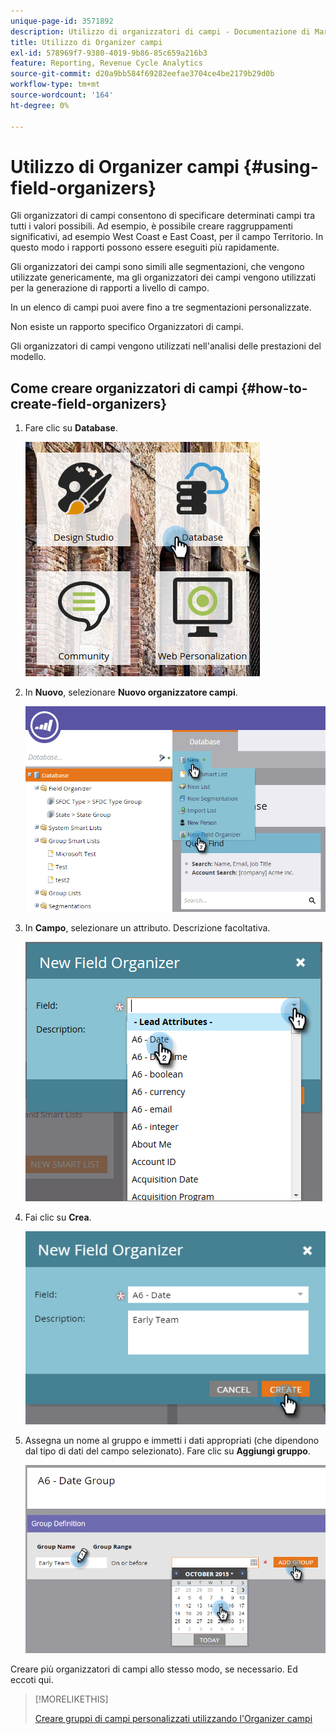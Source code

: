 ```yaml
---
unique-page-id: 3571892
description: Utilizzo di organizzatori di campi - Documentazione di Marketo - Documentazione del prodotto
title: Utilizzo di Organizer campi
exl-id: 578969f7-9380-4019-9b86-85c659a216b3
feature: Reporting, Revenue Cycle Analytics
source-git-commit: d20a9bb584f69282eefae3704ce4be2179b29d0b
workflow-type: tm+mt
source-wordcount: '164'
ht-degree: 0%

---
```


# Utilizzo di Organizer campi {#using-field-organizers}

Gli organizzatori di campi consentono di specificare determinati campi tra tutti i valori possibili. Ad esempio, è possibile creare raggruppamenti significativi, ad esempio West Coast e East Coast, per il campo Territorio. In questo modo i rapporti possono essere eseguiti più rapidamente.

Gli organizzatori dei campi sono simili alle segmentazioni, che vengono utilizzate genericamente, ma gli organizzatori dei campi vengono utilizzati per la generazione di rapporti a livello di campo.

In un elenco di campi puoi avere fino a tre segmentazioni personalizzate.

Non esiste un rapporto specifico Organizzatori di campi.

Gli organizzatori di campi vengono utilizzati nell&#39;analisi delle prestazioni del modello.

## Come creare organizzatori di campi {#how-to-create-field-organizers}

1. Fare clic su **Database**.

   ![](assets/db.png)

1. In **Nuovo**, selezionare **Nuovo organizzatore campi**.

   ![](assets/two-1.png)

1. In **Campo**, selezionare un attributo. Descrizione facoltativa.

   ![](assets/three-1.png)

1. Fai clic su **Crea**.

   ![](assets/image2015-9-3-16-3a36-3a31.png)

1. Assegna un nome al gruppo e immetti i dati appropriati (che dipendono dal tipo di dati del campo selezionato). Fare clic su **Aggiungi gruppo**.

   ![](assets/image2015-9-3-16-3a40-3a45.png)

Creare più organizzatori di campi allo stesso modo, se necessario. Ed eccoti qui.

>[!MORELIKETHIS]
>
>[Creare gruppi di campi personalizzati utilizzando l&#39;Organizer campi](/help/marketo/product-docs/reporting/revenue-cycle-analytics/revenue-tools/field-organizers/create-custom-field-groups-using-the-field-organizer.md)
